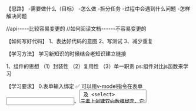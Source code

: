 【思路】
-需要做什么（目标）
-怎么做
   -拆分任务
-过程中会遇到什么问题
-怎样解决问题


//api-----比较容易变更的
//如何阅读文档------不容易变更的


【如何写好代码】
1、表达好代码的意图
2、写测试
3、减少重复

【学习方法】
学习新知识的时候结合老知识建立链接



1、组件的思想
（1）封装性
（2）复用性
（3）单一职责
ps:组件对比js函数来学习








【学习要求】
0.表单输入绑定 ✅
可以用v-model指令在表单 <input>、<textarea> 及 <select> 元素上创建双向数据绑定。它会根据控件类型自动选取正确的方法来更新元素。尽管有些神奇，但 v-model 本质上不过是语法糖。它负责监听用户的输入事件以更新数据，并对一些极端场景进行一些特殊处理。

1.组件上使用v-model(PS:和5联合看)
（1）需要使用名为input的事件和名为value的props
（2）可以使用model来自定义事件名和props

2.v-for与key ✅
（1）以便能跟踪每个节点的身份，key是Vue识别节点的一个通用机制
（2）默认情况下，在渲染 DOM过程中使用原地复用 ，这样一般情况下会比较高效，但是对于循环列表，特别是依赖某种状态的列表，会有一些问题，我们可以通过:key属性，来给每个循环节点添加一个标识

3.v-for与v-if并存优先级及改进方法 ✅
（1）当它们处于同一节点，v-for 的优先级比 v-if 更高，这意味着 v-if 将分别重复运行于每个 v-for 循环中。当你只想为部分项渲染节点时，这种优先级的机制会十分有用
改进方法：
（1）为了过滤一个列表中的项目 (比如 v-for="user in users" v-if="user.isActive")。在这种情形下，请将 users 替换为一个计算属性 (比如 activeUsers)，让其返回过滤后的列表。
（2）为了避免渲染本应该被隐藏的列表 (比如 v-for="user in users" v-if="shouldShowUsers")。这种情形下，请将 v-if 移动至容器元素上 (比如 ul、ol)。

4.组件的几种注册方法 ✅
（1）全局注册
（2）局部注册

5.组件的n种通信方式(PS:和1联合看)
（1）父组件向子组件通信：props
（2）子组件向父组件通信：$emit()
（3）子组件向父组件通信：.sync

6.vue官方开发规范
（1）不要使用对象或数组之类的非基本类型值作为 v-for 的 key。请用字符串或数值类型的值。
（2）注意我们不推荐在同一元素上使用 v-if 和 v-for

7.组件事件与原生事件

8.动态组件与异步组件

9.mixins优先级
（1）当组件和混入对象含有同名选项时，这些选项将以恰当的方式进行“合并”。比如，数据对象在内部会进行递归合并，并在发生冲突时以组件数据优先。
（2）同名钩子函数将合并为一个数组，因此都将被调用。另外，混入对象的钩子将在组件自身钩子之前调用。
（3）值为对象的选项，例如 methods、components 和 directives，将被合并为同一个对象。两个对象键名冲突时，取组件对象的键值对。

10.组件过渡与动画

11.provide/inject

12.Vue.obserable

13.vue状态管理的n种方式

14.jsx写法

15.vue黑魔法避坑指南

16.vue渲染性能定位分析




